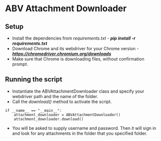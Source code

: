 # ABV Attachment Downloader

## Setup
- Install the dependencies from *requirements.txt* - ***pip install -r requirements.txt***
- Download Chrome and its webdriver for your Chrome version - ***https://chromedriver.chromium.org/downloads***
- Make sure that Chrome is downloading files, without confirmation prompt.

## Running the script
- Instantiate the ABVAttachmentDownloader class and specify your webdriver path and the name of the folder.
- Call the *download()* method to activate the script.
```
if __name__ == "__main__":
    attachment_downloader = ABVAttachmentDownloader()
    attachment_downloader.download()
```
- You will be asked to supply username and password. Then it will sign in and look for any attachments in the folder that you specified folder.
